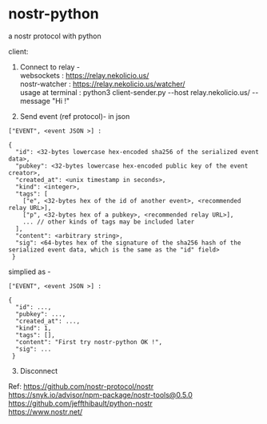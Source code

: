 # nostr-python
a nostr protocol with python


client:
1. Connect to relay -  
  websockets :  https://relay.nekolicio.us/  
  nostr-watcher : https://relay.nekolicio.us/watcher/  
  usage at terminal : python3 client-sender.py --host relay.nekolicio.us/ --message "Hi !"  
  
2. Send event (ref protocol)- in json
```
["EVENT", <event JSON >] :

{
  "id": <32-bytes lowercase hex-encoded sha256 of the serialized event data>,
  "pubkey": <32-bytes lowercase hex-encoded public key of the event creator>,
  "created_at": <unix timestamp in seconds>,
  "kind": <integer>,
  "tags": [
    ["e", <32-bytes hex of the id of another event>, <recommended relay URL>],
    ["p", <32-bytes hex of a pubkey>, <recommended relay URL>],
    ... // other kinds of tags may be included later
  ],
  "content": <arbitrary string>,
  "sig": <64-bytes hex of the signature of the sha256 hash of the serialized event data, which is the same as the "id" field>
 }
```
simplied as -

```
["EVENT", <event JSON >] :

{
  "id": ...,
  "pubkey": ...,
  "created_at": ...,
  "kind": 1,
  "tags": [],
  "content": "First try nostr-python OK !",
  "sig": ...
 }
```

3. Disconnect


Ref:
https://github.com/nostr-protocol/nostr  
https://snyk.io/advisor/npm-package/nostr-tools@0.5.0  
https://github.com/jeffthibault/python-nostr  
https://www.nostr.net/  

